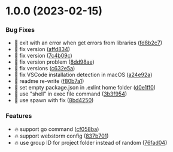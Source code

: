 # 1.0.0 (2023-02-15)


### Bug Fixes

* 🐞 exit with an error when get errors from libraries ([fd8b2c7](https://github.com/Exlint/cli/commit/fd8b2c75638ea15e07fd1bb4bc9df1ddf882deca))
* 🐞 fix version ([affd834](https://github.com/Exlint/cli/commit/affd834809ddf87a0dd574bfba449cc8e0ecda4a))
* 🐞 fix version ([7c4b09c](https://github.com/Exlint/cli/commit/7c4b09c7d90b2151c85a5b2b9ede9ee3d78e3472))
* 🐞 fix version problem ([8dd98ae](https://github.com/Exlint/cli/commit/8dd98ae7e98b0fe7732d49028660e026272da0ef))
* 🐞 fix versions ([c632e5a](https://github.com/Exlint/cli/commit/c632e5a3b00ccad83e7459eb2023e5416524d29d))
* 🐞 fix VSCode installation detection in macOS ([a24e92a](https://github.com/Exlint/cli/commit/a24e92a499831ea7b9ed3578201004d393cb5191))
* 🐞 readme re-write ([f80b7a1](https://github.com/Exlint/cli/commit/f80b7a1ff2d89a3c34f25dd056c5116e9df7f8b9))
* 🐞 set empty package.json in .exlint home folder ([d0e1ff0](https://github.com/Exlint/cli/commit/d0e1ff09f47ce7f8af4fcfd72e0925692a0d143b))
* 🐞 use "shell" in exec file command ([3b3f954](https://github.com/Exlint/cli/commit/3b3f95438998eef4d9dc0a35fc7051ac79ec5da6))
* 🐞 use spawn with fix ([8bd4250](https://github.com/Exlint/cli/commit/8bd42504c62e8287188c8c00236d6dbc77cee9b3))


### Features

* 🔥 support go command ([cf058ba](https://github.com/Exlint/cli/commit/cf058ba89977ed20cc40b15dc350fef167c7d2d5))
* 🔥 support webstorm config ([837b701](https://github.com/Exlint/cli/commit/837b7017ae84401f80dddafb69784534743d6532))
* 🔥 use group ID for project folder instead of random ([76fad04](https://github.com/Exlint/cli/commit/76fad0454102ec95f3ae907562729d5c45fb270e))
